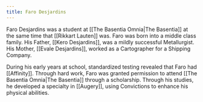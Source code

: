 ```yaml
---
title: Faro Desjardins
---
```


Faro Desjardins was a student at [[The Basentia Omnia|The Basentia]] at the same time that [[Rikkart Lauten]] was. Faro was born into a middle class family. His Father, [[Kero Desjardins]], was a mildly successful Metallurgist. His Mother, [[Evale Desjardins]], worked as a Cartographer for a Shipping Company.

During his early years at school, standardized testing revealed that Faro had [[Affinity]]. Through hard work, Faro was granted permission to attend [[The Basentia Omnia|The Basentia]] through a scholarship. Through his studies, he developed a specialty in [[Augery]], using Convictions to enhance his physical abilities.